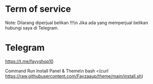 # Term of service
Note: Dilarang diperjual belikan !!!\n
Jika ada yang memperjual belikan hubungi saya di Telegram.

# Telegram
https://t.me/fayyshop10

Command Run Install Panel & Theme\n
bash <(curl https://raw.githubusercontent.com/Fayzaaup/theme/main/install.sh)
